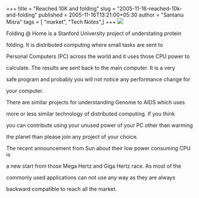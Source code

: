 +++
title = "Reached 10K and folding"
slug = "2005-11-16-reached-10k-and-folding"
published = 2005-11-16T13:21:00+05:30
author = "Santanu Misra"
tags = [ "market", "Tech Notes",]
+++
[![](../images/thumbnails/2005-11-16-reached-10k-and-folding-cert10K.jpg)](../images/2005-11-16-reached-10k-and-folding-cert10K.jpg)

  

Folding @ Home is a Stanford University project of understating protein
folding. It is distributed computing where small tasks are sent to
Personal Computers (PC) across the world and it uses those CPU power to
calculate. The results are sent back to the main computer. It is a very
safe program and probably you will not notice any performance change for
your computer.

  

There are similar projects for understanding Genome to AIDS which uses
more or less similar technology of distributed computing. If you think
you can contribute using your unused power of your PC other than warming
the planet than please join any project of your choice.

  

The recent announcement from Sun about their low power consuming CPU is
a new start from those Mega Hertz and Giga Hertz race. As most of the
commonly used applications can not use any way as they are always
backward compatible to reach all the market.
